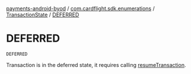 [payments-android-byod](../../index.md) / [com.cardflight.sdk.enumerations](../index.md) / [TransactionState](index.md) / [DEFERRED](./-d-e-f-e-r-r-e-d.md)

# DEFERRED

`DEFERRED`

Transaction is in the deferred state, it requires calling
[resumeTransaction](#).

